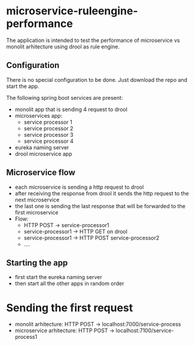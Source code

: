 # microservice-ruleengine-performance

The application is intended to test the performance of microservice vs monolit arhitecture using drool as rule engine.

## Configuration

There is no special configuration to be done. Just download the repo and start the app.

The following spring boot services are present:
* monolit app that is sending 4 request to drool
* microservices app:
  - service processor 1
  - service processor 2
  - service processor 3
  - service processor 4
* eureka naming server
* drool microservice app

## Microservice flow
* each microservice is sending a http request to drool
* after receiving the response from drool it sends the http request to the next microservice 
* the last one is sending the last response that will be forwarded to the first microservice
* Flow: 
  - HTTP POST -> service-processor1
  - service-processor1 -> HTTP GET on drool 
  - service-processor1 -> HTTP POST service-processor2
  - ....

## Starting the app

* first start the eureka naming server
* then start all the other apps in random order

# Sending the first request
* monolit arhitecture: HTTP POST -> localhost:7000/service-process
* microservice arhitecture: HTTP POST -> localhost:7100/service-process1
